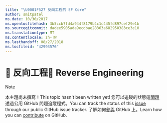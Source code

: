 ```yaml
---
title: "\U0001F527 反向工程的 EF Core"
author: smitpatel
ms.date: 10/30/2017
ms.openlocfilehash: 3b5ccb7fd4a944f8179b4c1c445fd897cef29e1b
ms.sourcegitcommit: dadee5905ada9ecdbae28363a682950383ce3e10
ms.translationtype: MT
ms.contentlocale: zh-TW
ms.lasthandoff: 08/27/2018
ms.locfileid: "42993576"
---
```

# <a name="-reverse-engineering"></a><span data-ttu-id="ce626-102">🔧 反向工程</span><span class="sxs-lookup"><span data-stu-id="ce626-102">🔧 Reverse Engineering</span></span>

> [!NOTE]
> <span data-ttu-id="ce626-103">本主題尚未撰寫！</span><span class="sxs-lookup"><span data-stu-id="ce626-103">This topic hasn't been written yet!</span></span> <span data-ttu-id="ce626-104">您可以追蹤的狀態這[問題][ 1]透過公用 GitHub 問題追蹤程式。</span><span class="sxs-lookup"><span data-stu-id="ce626-104">You can track the status of this [issue][1] through our public GitHub issue tracker.</span></span> <span data-ttu-id="ce626-105">了解如何[參與][ 2] GitHub 上。</span><span class="sxs-lookup"><span data-stu-id="ce626-105">Learn how you can [contribute][2] on GitHub.</span></span>


  [1]: https://github.com/aspnet/EntityFramework.Docs/issues/508
  [2]: https://github.com/aspnet/EntityFramework.Docs/blob/master/CONTRIBUTING.md

